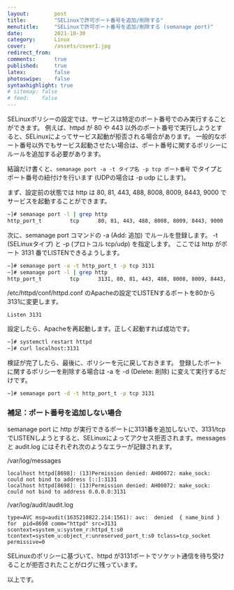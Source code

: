 ```yaml
---
layout:        post
title:         "SELinuxで許可ポート番号を追加/削除する"
menutitle:     "SELinuxで許可ポート番号を追加/削除する (semanage port)"
date:          2021-10-30
category:      Linux
cover:         /assets/cover1.jpg
redirect_from:
comments:      true
published:     true
latex:         false
photoswipe:    false
syntaxhighlight: true
# sitemap: false
# feed:    false
---
```


SELinuxポリシーの設定では、サービスは特定のポート番号でのみ実行することができます。
例えば、httpd が 80 や 443 以外のポート番号で実行しようとすると、SELinuxによってサービス起動が拒否される場合があります。
一般的なポート番号以外でもサービス起動させたい場合は、ポート番号に関するポリシーにルールを追加する必要があります。

結論だけ書くと、`semanage port -a -t タイプ名 -p tcp ポート番号` でタイプとポート番号の紐付けを行います (UDPの場合は -p udp にします)。

まず、設定前の状態では http は 80, 81, 443, 488, 8008, 8009, 8443, 9000 でサービスを起動することができます。
```bash
~]# semanage port -l | grep http
http_port_t         tcp      80, 81, 443, 488, 8008, 8009, 8443, 9000
```
次に、semanage port コマンドの -a (Add: 追加) でルールを登録します。
-t (SELinuxタイプ) と -p (プロトコル tcp/udp) を指定します。
ここでは http がポート 3131 番でLISTENできるようします。
```bash
~]# semanage port -a -t http_port_t -p tcp 3131
~]# semanage port -l | grep http
http_port_t         tcp      3131, 80, 81, 443, 488, 8008, 8009, 8443, 9000
```
/etc/httpd/conf/httpd.conf のApacheの設定でLISTENするポートを80から3131に変更します。
```
Listen 3131
```
設定したら、Apacheを再起動します。正しく起動すれば成功です。
```bash
~]# systemctl restart httpd
~]# curl localhost:3131
```

検証が完了したら、最後に、ポリシーを元に戻しておきます。
登録したポートに関するポリシーを削除する場合は -a を -d (Delete: 削除) に変えて実行するだけです。
```bash
~]# semanage port -d -t http_port_t -p tcp 3131
```

### 補足：ポート番号を追加しない場合

semanage port に http が実行できるポートに3131番を追加しないで、3131/tcpでLISTENしようとすると、SELinuxによってアクセス拒否されます。messages と audit.log にはそれぞれ次のようなエラーが記録されます。

/var/log/messages
```
localhost httpd[8698]: (13)Permission denied: AH00072: make_sock: could not bind to address [::]:3131
localhost httpd[8698]: (13)Permission denied: AH00072: make_sock: could not bind to address 0.0.0.0:3131
```
/var/log/audit/audit.log
```
type=AVC msg=audit(1635210822.214:1561): avc:  denied  { name_bind } for  pid=8698 comm="httpd" src=3131 scontext=system_u:system_r:httpd_t:s0 tcontext=system_u:object_r:unreserved_port_t:s0 tclass=tcp_socket permissive=0
```
SELinuxのポリシーに基づいて、httpd が3131ポートでソケット通信を待ち受けることが拒否されたことがログに残っています。

以上です。

